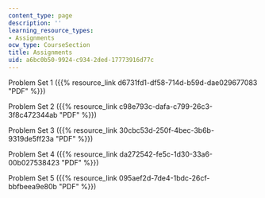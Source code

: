 ```yaml
---
content_type: page
description: ''
learning_resource_types:
- Assignments
ocw_type: CourseSection
title: Assignments
uid: a6bc0b50-9924-c934-2ded-17773916d77c
---
```


Problem Set 1 ({{% resource_link d6731fd1-df58-714d-b59d-dae029677083 "PDF" %}})

Problem Set 2 ({{% resource_link c98e793c-dafa-c799-26c3-3f8c472344ab "PDF" %}})

Problem Set 3 ({{% resource_link 30cbc53d-250f-4bec-3b6b-9319de5ff23a "PDF" %}})

Problem Set 4 ({{% resource_link da272542-fe5c-1d30-33a6-00b027538423 "PDF" %}})

Problem Set 5 ({{% resource_link 095aef2d-7de4-1bdc-26cf-bbfbeea9e80b "PDF" %}})